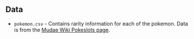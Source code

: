 ## Data
* `pokemon.csv` - Contains rarity information for each of the pokemon. Data is from the [Mudae Wiki Pokeslots page](https://mudae.fandom.com/wiki/Pok%C3%A9slot#Rarities).

